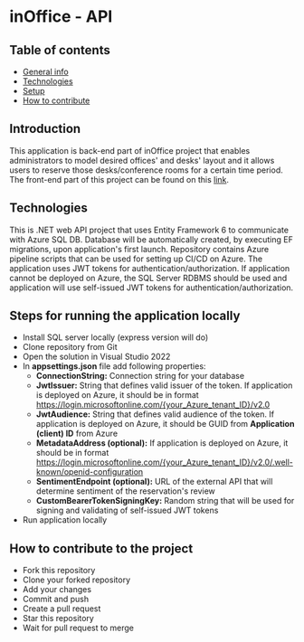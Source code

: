 # inOffice - API

## Table of contents
* [General info](#introduction)
* [Technologies](#technologies)
* [Setup](#steps-for-running-the-application-locally)
* [How to contribute](#how-to-contribute-to-the-project)

## Introduction

This application is back-end part of inOffice project that enables administrators to model desired offices' and desks' layout and it allows users to reserve those desks/conference rooms for a certain time period. The front-end part of this project can be found on this [link](https://dev.azure.com/ITLabs-LLC/Internship%202022/_git/inOffice%20-%20UI).

## Technologies

This is .NET web API project that uses Entity Framework 6 to communicate with Azure SQL DB. Database will be automatically created, by executing EF migrations, upon application's first launch. Repository contains Azure pipeline scripts that can be used for setting up CI/CD on Azure. The application uses JWT tokens for authentication/authorization. If application cannot be deployed on Azure, the SQL Server RDBMS should be used and application will use self-issued JWT tokens for authentication/authorization.

## Steps for running the application locally

* Install SQL server locally (express version will do)
* Clone repository from Git
* Open the solution in Visual Studio 2022
* In **appsettings.json** file add following properties:
  - **ConnectionString:** Connection string for your database
  - **JwtIssuer:** String that defines valid issuer of the token. If application is deployed on Azure, it should be in format https://login.microsoftonline.com/{your_Azure_tenant_ID}/v2.0
  - **JwtAudience:** String that defines valid audience of the token. If application is deployed on Azure, it should be GUID from **Application (client) ID** from Azure
  - **MetadataAddress (optional):** If application is deployed on Azure, it should be in format https://login.microsoftonline.com/{your_Azure_tenant_ID}/v2.0/.well-known/openid-configuration
  - **SentimentEndpoint (optional):** URL of the external API that will determine sentiment of the reservation's review
  - **CustomBearerTokenSigningKey:** Random string that will be used for signing and validating of self-issued JWT tokens
* Run application locally

## How to contribute to the project

* Fork this repository
* Clone your forked repository
* Add your changes
* Commit and push
* Create a pull request
* Star this repository
* Wait for pull request to merge